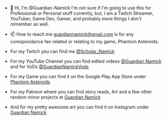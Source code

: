 - 👋 Hi, I’m @Guardian-Namick
I'm not sure if I'm going to use this for Professional or Personal stuff currently, but,
I am a Twitch Streamer, YouTuber, Game Dev, Gamer, and probably more things I don't remember as well.
- 📫 How to reach me guardiannamick@gmail.com is for any corespondance fan related or relating to my game, Phantom Asteroids.

- For my Twitch you can find me [@Scholar_Namick](https://www.twitch.tv/scholar_namick)
- For my YouTube Channel you can find edited videos [@Guardian Namick](https://www.youtube.com/@GuardianNamick) and for VoDs [@GuardianNamickVods](https://www.youtube.com/@GuardianNamickVods)
- For my Game you can find it on the Google Play App Store under [Phantom Asteroids](https://play.google.com/store/apps/details?id=com.GuardianGames.PhantomAsteroids)
- For my Patreon where you can find story reads, Art and a few other random minor projects at [Guardian Namick](https://www.patreon.com/GuardianNamick)
- And for my pretty awesome art you can find it on Instagram under [Guardian Namick](https://www.instagram.com/guardian_namick/)

<!---
Guardian-Namick/Guardian-Namick is a ✨ special ✨ repository because its `README.md` (this file) appears on your GitHub profile.
You can click the Preview link to take a look at your changes.
--->
